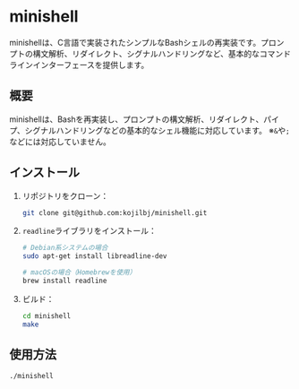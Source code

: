 # minishell

minishellは、C言語で実装されたシンプルなBashシェルの再実装です。プロンプトの構文解析、リダイレクト、シグナルハンドリングなど、基本的なコマンドラインインターフェースを提供します。

## 概要
minishellは、Bashを再実装し、プロンプトの構文解析、リダイレクト、パイプ、シグナルハンドリングなどの基本的なシェル機能に対応しています。
※`&`や`;`などには対応していません。

## インストール
1. リポジトリをクローン：
    ```bash
    git clone git@github.com:kojilbj/minishell.git
    ```
2. `readline`ライブラリをインストール：
    ```bash
    # Debian系システムの場合
    sudo apt-get install libreadline-dev

    # macOSの場合（Homebrewを使用）
    brew install readline
    ```
3. ビルド：
    ```bash
    cd minishell
    make
    ```

## 使用方法
```bash
./minishell
